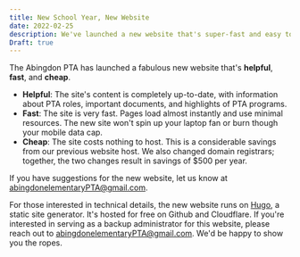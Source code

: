 ```yaml
---
title: New School Year, New Website
date: 2022-02-25
description: We've launched a new website that's super-fast and easy to use.
Draft: true
---
```


The Abingdon PTA has launched a fabulous new website that's **helpful**, **fast**, and **cheap**.

- **Helpful**: The site's content is completely up-to-date, with information about PTA roles, important documents, and highlights of PTA programs.
- **Fast**: The site is very fast. Pages load almost instantly and use minimal resources. The new site won't spin up your laptop fan or burn though your mobile data cap.
- **Cheap**: The site costs nothing to host. This is a considerable savings from our previous website host. We also changed domain registrars; together, the two changes result in savings of $500 per year.

If you have suggestions for the new website, let us know at abingdonelementaryPTA@gmail.com.

For those interested in technical details, the new website runs on [Hugo](https://en.wikipedia.org/wiki/Hugo_(software)), a static site generator. It's hosted for free on Github and Cloudflare. If you're interested in serving as a backup administrator for this website, please reach out to abingdonelementaryPTA@gmail.com. We'd be happy to show you the ropes.